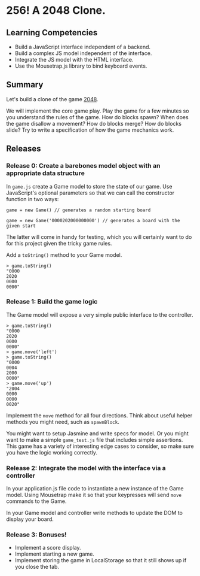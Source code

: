 # 256! A 2048 Clone.

## Learning Competencies

* Build a JavaScript interface independent of a backend.
* Build a complex JS model independent of the interface.
* Integrate the JS model with the HTML interface.
* Use the Mousetrap.js library to bind keyboard events.

## Summary

Let's build a clone of the game [2048](http://gabrielecirulli.github.io/2048/).

We will implement the core game play. Play the game for a few minutes so you understand the rules of the game. How do blocks spawn? When does the game disallow a movement? How do blocks merge? How do blocks slide? Try to write a specification of how the game mechanics work.

## Releases

### Release 0: Create a barebones model object with an appropriate data structure

In `game.js` create a Game model to store the state of our game. Use JavaScript's optional parameters so that we can call the constructor function in two ways:

`game = new Game() // generates a random starting board`

`game = new Game('0000202000000000') // generates a board with the given start`

The latter will come in handy for testing, which you will certainly want to do for this project given the tricky game rules.

Add a `toString()` method to your Game model.

```
> game.toString()
"0000
2020
0000
0000"
```

### Release 1: Build the game logic

The Game model will expose a very simple public interface to the controller.

```
> game.toString()
"0000
2020
0000
0000"
> game.move('left')
> game.toString()
"0000
0004
2000
0000"
> game.move('up')
"2004
0000
0000
0020"
```

Implement the `move` method for all four directions. Think about useful helper methods you might need, such as `spawnBlock`.

You might want to setup Jasmine and write specs for model. Or you might want to make a simple `game_test.js` file that includes simple assertions. This game has a variety of interesting edge cases to consider, so make sure you have the logic working correctly.

### Release 2: Integrate the model with the interface via a controller

In your application.js file code to instantiate a new instance of the Game model. Using Mousetrap make it so that your keypresses will send `move` commands to the Game. 

In your Game model and controller write methods to update the DOM to display your board. 

### Release 3: Bonuses!

* Implement a score display.
* Implement starting a new game.
* Implement storing the game in LocalStorage so that it still shows up if you close the tab.
